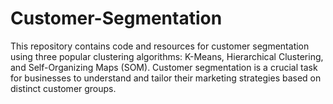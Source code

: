# Customer-Segmentation
This repository contains code and resources for customer segmentation using three popular clustering algorithms: K-Means, Hierarchical Clustering, and Self-Organizing Maps (SOM). Customer segmentation is a crucial task for businesses to understand and tailor their marketing strategies based on distinct customer groups.
